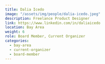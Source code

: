 ```yaml
---
title: Dalia Icedo
image: "/assets/img/people/dalia-icedo.jpeg"
description: Freelance Product Designer
link: https://www.linkedin.com/in/daliaicedo
location: Bay Area
weight: 6
role: Board Member, Current Organizer
categories:
  - bay-area
  - current-organizer
  - board-member
---
```

